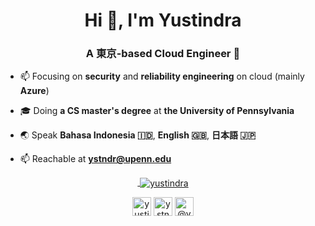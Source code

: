 <h1 align="center">Hi 👋, I'm Yustindra</h1>
<h3 align="center">A 東京-based Cloud Engineer 👷</h3>

- 📫 Focusing on **security** and **reliability engineering** on cloud (mainly **Azure**)

- 🎓 Doing **a CS master's degree** at **the University of Pennsylvania**

- 🌏 Speak **Bahasa Indonesia 🇮🇩**, **English 🇬🇧**, **日本語 🇯🇵** 

- 📫 Reachable at **ystndr@upenn.edu**

<!---
<p align="center"><img src="https://devicons.github.io/devicon/devicon.git/icons/amazonwebservices/amazonwebservices-original-wordmark.svg" alt="aws" width="40" height="40"/> <img src="https://www.vectorlogo.zone/logos/microsoft_azure/microsoft_azure-icon.svg" alt="azure" width="40" height="40"/> <img src="https://www.vectorlogo.zone/logos/gnu_bash/gnu_bash-icon.svg" alt="bash" width="40" height="40"/> <img src="https://www.vectorlogo.zone/logos/git-scm/git-scm-icon.svg" alt="git" width="40" height="40"/> <img src="https://www.vectorlogo.zone/logos/apache_hadoop/apache_hadoop-icon.svg" alt="hadoop" width="40" height="40"/> <img src="https://devicons.github.io/devicon/devicon.git/icons/java/java-original-wordmark.svg" alt="java" width="40" height="40"/> <img src="https://devicons.github.io/devicon/devicon.git/icons/mysql/mysql-original-wordmark.svg" alt="mysql" width="40" height="40"/> <img src="https://devicons.github.io/devicon/devicon.git/icons/postgresql/postgresql-original-wordmark.svg" alt="postgresql" width="40" height="40"/> <img src="https://devicons.github.io/devicon/devicon.git/icons/python/python-original.svg" alt="python" width="40" height="40"/> <img src="https://www.vectorlogo.zone/logos/tensorflow/tensorflow-icon.svg" alt="tensorflow" width="40" height="40"/></p>
-->

<p align="center">
  <a href="https://github.com/yustindra/yustindra">
  &nbsp;<img align="center" src="https://github-readme-stats.vercel.app/api?username=yustindra&show_icons=true&count_private=true&theme=algolia" alt="yustindra" />
  </a>
</p>

<p align="center">
<a href="https://linkedin.com/in/yustindra" target="blank"><img align="center" src="https://cdn.jsdelivr.net/npm/simple-icons@3.0.1/icons/linkedin.svg" alt="yustindra" height="30" width="30" /></a>
<a href="https://fb.com/ystndr" target="blank"><img align="center" src="https://cdn.jsdelivr.net/npm/simple-icons@3.0.1/icons/facebook.svg" alt="ystndr" height="30" width="30" /></a>
<a href="https://medium.com/@yustindra" target="blank"><img align="center" src="https://cdn.jsdelivr.net/npm/simple-icons@3.0.1/icons/medium.svg" alt="@yustindra" height="30" width="30" /></a>
</p>

